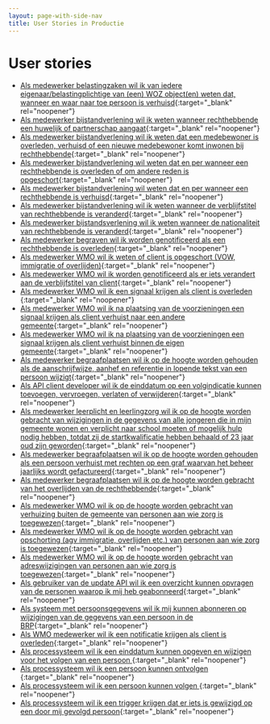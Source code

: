 ```yaml
---
layout: page-with-side-nav
title: User Stories in Productie
---
```


# User stories

- [Als medewerker belastingzaken wil ik van iedere eigenaar/belastingplichtige van (een) WOZ object(en) weten dat, wanneer en waar naar toe persoon is verhuisd](https://github.com/BRP-API/Haal-Centraal-BRP-Update-API/issues/75){:target="_blank" rel="noopener"}
- [Als medewerker bijstandverlening wil ik weten wanneer rechthebbende een huwelijk of partnerschap aangaat](https://github.com/BRP-API/Haal-Centraal-BRP-Update-API/issues/72){:target="_blank" rel="noopener"}
- [Als medewerker bijstandverlening wil ik weten dat een medebewoner is overleden, verhuisd of een nieuwe medebewoner komt inwonen bij rechthebbende](https://github.com/BRP-API/Haal-Centraal-BRP-Update-API/issues/71){:target="_blank" rel="noopener"}
- [Als medewerker bijstandverlening wil weten dat en per wanneer een rechthebbende is overleden of om andere reden is opgeschort](https://github.com/BRP-API/Haal-Centraal-BRP-Update-API/issues/70){:target="_blank" rel="noopener"}
- [Als medewerker bijstandverlening wil weten dat en per wanneer een rechthebbende is verhuisd](https://github.com/BRP-API/Haal-Centraal-BRP-Update-API/issues/69){:target="_blank" rel="noopener"}
- [Als medewerker bijstandverlening wil ik weten wanneer de verblijfstitel van rechthebbende is veranderd](https://github.com/BRP-API/Haal-Centraal-BRP-Update-API/issues/68){:target="_blank" rel="noopener"}
- [Als medewerker bijstandsverlening wil ik weten wanneer de nationaliteit van rechthebbende is veranderd](https://github.com/BRP-API/Haal-Centraal-BRP-Update-API/issues/67){:target="_blank" rel="noopener"}
- [Als medewerker begraven wil ik worden genotificeerd als een rechthebbende is overleden](https://github.com/BRP-API/Haal-Centraal-BRP-Update-API/issues/60){:target="_blank" rel="noopener"}
- [Als medewerker WMO wil ik weten of client is opgeschort (VOW, immigratie of overlijden)](https://github.com/BRP-API/Haal-Centraal-BRP-Update-API/issues/47){:target="_blank" rel="noopener"}
- [Als medewerker WMO wil ik worden genotificeerd als er iets verandert aan de verblijfstitel van client](https://github.com/BRP-API/Haal-Centraal-BRP-Update-API/issues/48){:target="_blank" rel="noopener"}
- [Als medewerker WMO wil ik een signaal krijgen als client is overleden ](https://github.com/BRP-API/Haal-Centraal-BRP-Update-API/issues/49){:target="_blank" rel="noopener"}
- [Als medewerker WMO wil ik na plaatsing van de voorzieningen een signaal krijgen als client verhuist naar een andere gemeente](https://github.com/BRP-API/Haal-Centraal-BRP-Update-API/issues/50){:target="_blank" rel="noopener"}
- [Als medewerker WMO wil ik na plaatsing van de voorzieningen een signaal krijgen als client verhuist binnen de eigen gemeente](https://github.com/BRP-API/Haal-Centraal-BRP-Update-API/issues/51){:target="_blank" rel="noopener"}
- [Als medewerker begraafplaatsen wil ik op de hoogte worden gehouden als de aanschrijfwijze, aanhef en referentie in lopende tekst van een persoon wijzigt](https://github.com/BRP-API/Haal-Centraal-BRP-Update-API/issues/29){:target="_blank" rel="noopener"}
- [Als API client developer wil ik de einddatum op een volgindicatie kunnen toevoegen, vervroegen, verlaten of verwijderen](https://github.com/BRP-API/Haal-Centraal-BRP-Update-API/issues/20){:target="_blank" rel="noopener"}
- [Als medewerker leerplicht en leerlingzorg wil ik op de hoogte worden gebracht van wijzigingen in de gegevens van alle jongeren die in mijn gemeente wonen en verplicht naar school moeten of mogelijk hulp nodig hebben, totdat zij de startkwalificatie hebben behaald of 23 jaar oud zijn geworden](https://github.com/BRP-API/Haal-Centraal-BRP-Update-API/issues/13){:target="_blank" rel="noopener"}
- [Als medewerker begraafplaatsen wil ik op de hoogte worden gehouden als een persoon verhuist met rechten op een graf waarvan het beheer jaarlijks wordt gefactureerd](https://github.com/BRP-API/Haal-Centraal-BRP-Update-API/issues/12){:target="_blank" rel="noopener"}
- [Als medewerker begraafplaatsen wil ik op de hoogte worden gebracht van het overlijden van de rechthebbende](https://github.com/BRP-API/Haal-Centraal-BRP-Update-API/issues/11){:target="_blank" rel="noopener"}
- [Als medewerker WMO wil ik op de hoogte worden gebracht van verhuizing buiten de gemeente van personen aan wie zorg is toegewezen](https://github.com/BRP-API/Haal-Centraal-BRP-Update-API/issues/9){:target="_blank" rel="noopener"}
- [Als medewerker WMO wil ik op de hoogte worden gebracht van opschorting (agv immigratie, overlijden etc.) van personen aan wie zorg is toegewezen](https://github.com/BRP-API/Haal-Centraal-BRP-Update-API/issues/8){:target="_blank" rel="noopener"}
- [Als medewerker WMO wil ik op de hoogte worden gebracht van adreswijzigingen van personen aan wie zorg is toegewezen](https://github.com/BRP-API/Haal-Centraal-BRP-Update-API/issues/7){:target="_blank" rel="noopener"}
- [Als gebruiker van de update API wil ik een overzicht kunnen opvragen van de personen waarop ik mij heb geabonneerd](https://github.com/BRP-API/Haal-Centraal-BRP-Update-API/issues/3){:target="_blank" rel="noopener"}
- [Als systeem met persoonsgegevens wil ik mij kunnen abonneren op wijzigingen van de gegevens van een persoon  in de BRP](https://github.com/BRP-API/Haal-Centraal-BRP-Update-API/issues/1){:target="_blank" rel="noopener"}
- [Als WMO medewerker wil ik een notificatie krijgen als client is overleden](https://github.com/BRP-API/Haal-Centraal-BRP-Update-API/issues/54){:target="_blank" rel="noopener"}
- [Als processysteem wil ik een einddatum kunnen opgeven en wijzigen voor het volgen van een persoon  ](https://github.com/BRP-API/Haal-Centraal-BRP-Update-API/issues/31){:target="_blank" rel="noopener"}
- [Als processysteem wil ik een persoon kunnen ontvolgen ](https://github.com/BRP-API/Haal-Centraal-BRP-Update-API/issues/34){:target="_blank" rel="noopener"}
- [Als processysteem wil ik een persoon kunnen volgen ](https://github.com/BRP-API/Haal-Centraal-BRP-Update-API/issues/35){:target="_blank" rel="noopener"}
- [Als processysteem wil ik een trigger krijgen dat er iets is gewijzigd op een door mij gevolgd persoon](https://github.com/BRP-API/Haal-Centraal-BRP-Update-API/issues/36){:target="_blank" rel="noopener"}

